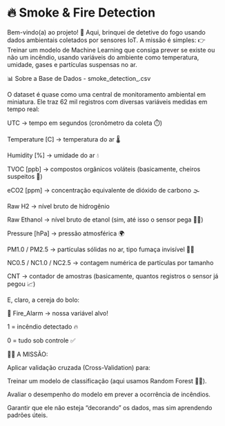 # 🔥 Smoke & Fire Detection 

Bem-vindo(a) ao projeto! 🚀
Aqui, brinquei de detetive do fogo usando dados ambientais coletados por sensores IoT.
A missão é simples:
👉 Treinar um modelo de Machine Learning que consiga prever se existe ou não um incêndio, usando variáveis do ambiente como temperatura, umidade, gases e partículas suspensas no ar.

📊 Sobre a Base de Dados - smoke_detection_.csv

O dataset é quase como uma central de monitoramento ambiental em miniatura. Ele traz 62 mil registros com diversas variáveis medidas em tempo real:

UTC → tempo em segundos (cronômetro da coleta ⏱️)

Temperature [C] → temperatura do ar 🌡️

Humidity [%] → umidade do ar 💧

TVOC [ppb] → compostos orgânicos voláteis (basicamente, cheiros suspeitos 👃)

eCO2 [ppm] → concentração equivalente de dióxido de carbono 🌫️

Raw H2 → nível bruto de hidrogênio

Raw Ethanol → nível bruto de etanol (sim, até isso o sensor pega 🍷😅)

Pressure [hPa] → pressão atmosférica 🌍

PM1.0 / PM2.5 → partículas sólidas no ar, tipo fumaça invisível 😶‍🌫️

NC0.5 / NC1.0 / NC2.5 → contagem numérica de partículas por tamanho

CNT → contador de amostras (basicamente, quantos registros o sensor já pegou 📈)

E, claro, a cereja do bolo:

🎯 Fire_Alarm → nossa variável alvo!

1 = incêndio detectado 🔥

0 = tudo sob controle ✅

🧑‍💻 A MISSÃO:

Aplicar validação cruzada (Cross-Validation) para:

Treinar um modelo de classificação (aqui usamos Random Forest 🌲✨).

Avaliar o desempenho do modelo em prever a ocorrência de incêndios.

Garantir que ele não esteja “decorando” os dados, mas sim aprendendo padrões úteis.
